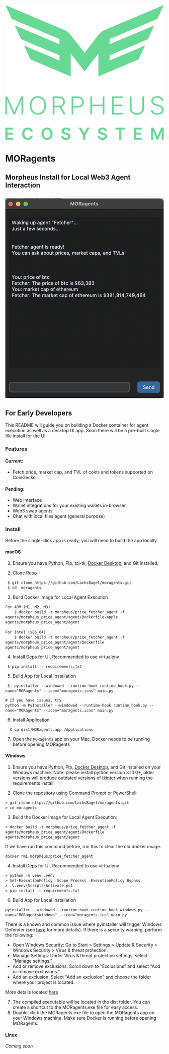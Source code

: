 ![morpheus ecosystem](images/morpheus-ecosystem@3x_green.png)
# MORagents

## Morpheus Install for Local Web3 Agent Interaction

![Fetcher UI](images/FetcherUI.png)
---

## For Early Developers

This README will guide you on building a Docker container for agent execution as well as a desktop UI app.
Soon there will be a pre-built single file install for the UI.

### Features
#### Current: 
- Fetch price, market cap, and TVL of coins and tokens supported on CoinGecko

#### Pending:
- Web interface
- Wallet integrations for your existing wallets in-browser
- Web3 swap agents
- Chat with local files agent (general purpose)

### Install
Before the single-click app is ready, you will need to build the app locally.

#### macOS
1. Ensure you have Python, Pip, tcl-tk, [Docker Desktop](https://www.docker.com/products/docker-desktop/), and Git installed. 


2. Clone Repo
```shell
 $ git clone https://github.com/LachsBagel/moragents.git
 $ cd  moragents
```

3. Build Docker Image for Local Agent Execution

```shell
For ARM (M1, M2, M3) 
    $ docker build -t morpheus/price_fetcher_agent -f agents/morpheus_price_agent/agent/Dockerfile-apple agents/morpheus_price_agent/agent

For Intel (x86_64)
    $ docker build -t morpheus/price_fetcher_agent -f agents/morpheus_price_agent/agent/Dockerfile agents/morpheus_price_agent/agent
```


4. Install Deps for UI, Recommended to use virtualenv
```shell
 $ pip install -r requirements.txt
```

5. Build App for Local Installation
```shell
 $  pyinstaller --windowed --runtime-hook runtime_hook.py --name="MORagents" --icon="moragents.icns" main.py
```
    # If you have issues, try
    python -m PyInstaller --windowed --runtime-hook runtime_hook.py --name="MORagents" --icon="moragents.icns" main.py

6. Install Application 
```shell
  $ cp dist/MORagents.app /Applications
```

7. Open the ```MORagents``` app on your Mac, Docker needs to be running before opening MORagents

#### Windows
1. Ensure you have Python, Pip, [Docker Desktop](https://www.docker.com/products/docker-desktop/), and Git installed on your Windows machine. Note: please install python version 3.10.0+, older versions will produce outdated versions of tkinter when running the requirements install.

2. Clone the repository using Command Prompt or PowerShell:
```shell
> git clone https://github.com/LachsBagel/moragents.git
> cd moragents
```

3. Build the Docker Image for Local Agent Execution:
```shell
> docker build -t morpheus/price_fetcher_agent -f agents/morpheus_price_agent/agent/Dockerfile agents/morpheus_price_agent/agent
```

If we have run this command before, run this to clear the old docker image.
```shell
docker rmi morpheus/price_fetcher_agent
```

4. Install Deps for UI, Recommended to use virtualenv
```shell
> python -m venv .venv
> Set-ExecutionPolicy -Scope Process -ExecutionPolicy Bypass
> .\.venv\Scripts\Activate.ps1
> pip install -r requirements.txt
```

6. Build App for Local Installation
```shell
pyinstaller --windowed --runtime-hook runtime_hook_windows.py --name="MORagentsWindows" --icon="moragents.ico" main.py
```
There is a known and common issue where pyinstaller will trigger Windows Defender (see [here](https://stackoverflow.com/questions/54733909/windows-defender-alert-users-from-my-pyinstaller-exe) for more details). If there is a security warning, perform the following:

- Open Windows Security: Go to Start > Settings > Update & Security > Windows Security > Virus & threat protection.
- Manage Settings: Under Virus & threat protection settings, select "Manage settings."
- Add or remove exclusions: Scroll down to "Exclusions" and select "Add or remove exclusions."
- Add an exclusion: Select "Add an exclusion" and choose the folder where your project is located.

More details located [here](https://support.microsoft.com/en-us/windows/add-an-exclusion-to-windows-security-811816c0-4dfd-af4a-47e4-c301afe13b26)

7. The compiled executable will be located in the dist folder. You can create a shortcut to the MORagents.exe file for easy access.
8. Double-click the MORagents.exe file to open the MORagents app on your Windows machine. Make sure Docker is running before opening MORagents.

#### Linux
*Coming soon*
